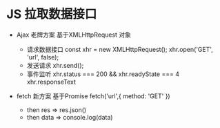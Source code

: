 # JS 拉取数据接口

- Ajax 老牌方案 基于XMLHttpRequest 对象
  - 请求数据接口
    const xhr = new XMLHttpRequest();
    xhr.open('GET', 'url', false);
  - 发送请求
    xhr.send();
  - 事件监听
    xhr.status === 200 && xhr.readyState === 4
    xhr.responseText

- fetch 新方案 基于Promise
  fetch('url',{
  method: 'GET'
  })
  - then res => res.json()
  - then data => console.log(data)
